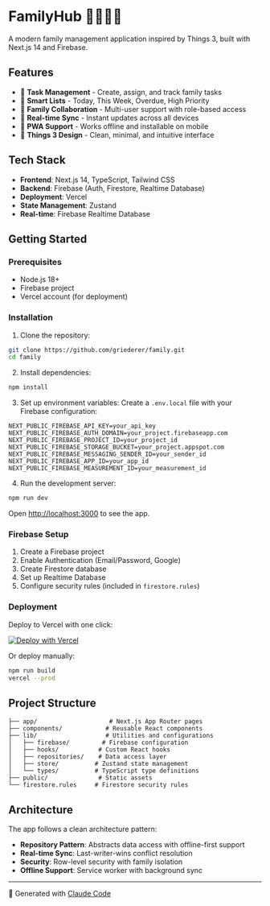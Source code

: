 # FamilyHub 👨‍👩‍👧‍👦

A modern family management application inspired by Things 3, built with Next.js 14 and Firebase.

## Features

- 📝 **Task Management** - Create, assign, and track family tasks
- 📅 **Smart Lists** - Today, This Week, Overdue, High Priority
- 👥 **Family Collaboration** - Multi-user support with role-based access
- 🔄 **Real-time Sync** - Instant updates across all devices
- 📱 **PWA Support** - Works offline and installable on mobile
- 🎨 **Things 3 Design** - Clean, minimal, and intuitive interface

## Tech Stack

- **Frontend**: Next.js 14, TypeScript, Tailwind CSS
- **Backend**: Firebase (Auth, Firestore, Realtime Database)
- **Deployment**: Vercel
- **State Management**: Zustand
- **Real-time**: Firebase Realtime Database

## Getting Started

### Prerequisites

- Node.js 18+
- Firebase project
- Vercel account (for deployment)

### Installation

1. Clone the repository:
```bash
git clone https://github.com/griederer/family.git
cd family
```

2. Install dependencies:
```bash
npm install
```

3. Set up environment variables:
Create a `.env.local` file with your Firebase configuration:
```
NEXT_PUBLIC_FIREBASE_API_KEY=your_api_key
NEXT_PUBLIC_FIREBASE_AUTH_DOMAIN=your_project.firebaseapp.com
NEXT_PUBLIC_FIREBASE_PROJECT_ID=your_project_id
NEXT_PUBLIC_FIREBASE_STORAGE_BUCKET=your_project.appspot.com
NEXT_PUBLIC_FIREBASE_MESSAGING_SENDER_ID=your_sender_id
NEXT_PUBLIC_FIREBASE_APP_ID=your_app_id
NEXT_PUBLIC_FIREBASE_MEASUREMENT_ID=your_measurement_id
```

4. Run the development server:
```bash
npm run dev
```

Open [http://localhost:3000](http://localhost:3000) to see the app.

### Firebase Setup

1. Create a Firebase project
2. Enable Authentication (Email/Password, Google)
3. Create Firestore database
4. Set up Realtime Database
5. Configure security rules (included in `firestore.rules`)

### Deployment

Deploy to Vercel with one click:

[![Deploy with Vercel](https://vercel.com/button)](https://vercel.com/new/clone?repository-url=https://github.com/griederer/family)

Or deploy manually:
```bash
npm run build
vercel --prod
```

## Project Structure

```
├── app/                    # Next.js App Router pages
├── components/            # Reusable React components
├── lib/                   # Utilities and configurations
│   ├── firebase/         # Firebase configuration
│   ├── hooks/           # Custom React hooks
│   ├── repositories/    # Data access layer
│   ├── store/          # Zustand state management
│   └── types/          # TypeScript type definitions
├── public/              # Static assets
└── firestore.rules     # Firestore security rules
```

## Architecture

The app follows a clean architecture pattern:

- **Repository Pattern**: Abstracts data access with offline-first support
- **Real-time Sync**: Last-writer-wins conflict resolution
- **Security**: Row-level security with family isolation
- **Offline Support**: Service worker with background sync

---

🤖 Generated with [Claude Code](https://claude.ai/code)